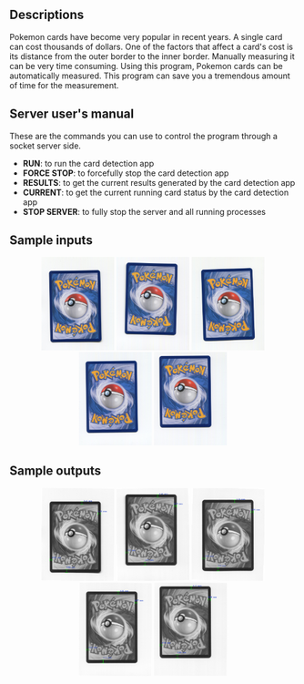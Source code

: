 ## Descriptions

Pokemon cards have become very popular in recent years. A single card can cost thousands of dollars. One of the factors that affect a card's cost is its distance from the outer border to the inner border. Manually measuring it can be very time consuming. Using this program, Pokemon cards can be automatically measured. This program can save you a tremendous amount of time for the measurement.

## Server user's manual

These are the commands you can use to control the program through a socket server side.

- **RUN**: to run the card detection app
- **FORCE STOP**: to forcefully stop the card detection app
- **RESULTS**: to get the current results generated by the card detection app
- **CURRENT**: to get the current running card status by the card detection app
- **STOP SERVER**: to fully stop the server and all running processes

## Sample inputs
<p align="center">
	<img src="sources/0217B001.jpg" width="128"/>
	<img src="sources/0217B002.jpg" width="128"/>
	<img src="sources/0217B003.jpg" width="128"/>
	<img src="sources/0217B004.jpg" width="128"/>
	<img src="sources/0217B005.jpg" width="128"/>
</p>

## Sample outputs
<p align="center">
	<img src="outputs/0217B001.jpg" width="128"/>
	<img src="outputs/0217B002.jpg" width="128"/>
	<img src="outputs/0217B003.jpg" width="128"/>
	<img src="outputs/0217B004.jpg" width="128"/>
	<img src="outputs/0217B005.jpg" width="128"/>
</p>
